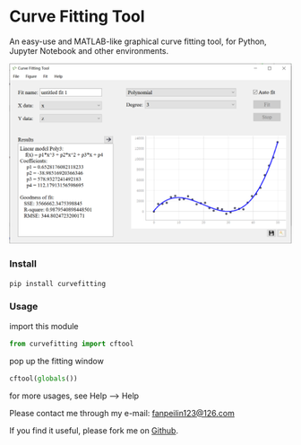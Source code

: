 # Curve Fitting Tool

An easy-use and MATLAB-like graphical curve fitting tool, for Python, Jupyter Notebook and other environments.    

![appearance](.\ui\appearance.png)

### Install

```powershell
pip install curvefitting
```

### Usage

import this module

```python
from curvefitting import cftool
```

pop up the fitting window

```python
cftool(globals())
```

for more usages, see Help --> Help



Please contact me through my e-mail: fanpeilin123@126.com

If you find it useful, please fork me on [Github](https://github.com/Hamlet-Fansion/curvefitting).